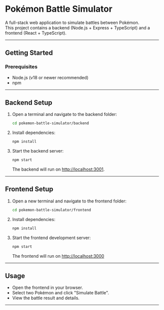 # Pokémon Battle Simulator

A full-stack web application to simulate battles between Pokémon.  
This project contains a backend (Node.js + Express + TypeScript) and a frontend (React + TypeScript).

---

## Getting Started

### Prerequisites

- Node.js (v18 or newer recommended)
- npm

---

## Backend Setup

1. Open a terminal and navigate to the backend folder:
    ```bash
    cd pokemon-battle-simulator/backend
    ```

2. Install dependencies:
    ```bash
    npm install
    ```

3. Start the backend server:
    ```bash
    npm start
    ```
   The backend will run on [http://localhost:3001](http://localhost:3001).

---

## Frontend Setup

1. Open a new terminal and navigate to the frontend folder:
    ```bash
    cd pokemon-battle-simulator/frontend
    ```

2. Install dependencies:
    ```bash
    npm install
    ```

3. Start the frontend development server:
    ```bash
    npm start
    ```
   The frontend will run on [http://localhost:3000](http://localhost:3000) 

---

## Usage

- Open the frontend in your browser.
- Select two Pokémon and click "Simulate Battle".
- View the battle result and details.

---